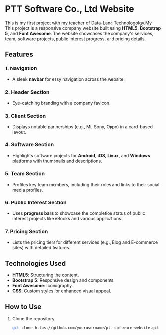 # PTT Software Co., Ltd Website

This is my first project with my teacher of Data-Land Technologolgy.My This project is a responsive company website built using **HTML5**, **Bootstrap 5**, and **Font Awesome**. The website showcases the company's services, team, software projects, public interest progress, and pricing details.

## Features

### 1. Navigation
- A sleek **navbar** for easy navigation across the website.

### 2. Header Section
- Eye-catching branding with a company favicon.

### 3. Client Section
- Displays notable partnerships (e.g., Mi, Sony, Oppo) in a card-based layout.

### 4. Software Section
- Highlights software projects for **Android**, **iOS**, **Linux**, and **Windows** platforms with thumbnails and descriptions.

### 5. Team Section
- Profiles key team members, including their roles and links to their social media profiles.

### 6. Public Interest Section
- Uses **progress bars** to showcase the completion status of public interest projects like eBooks and various applications.

### 7. Pricing Section
- Lists the pricing tiers for different services (e.g., Blog and E-commerce sites) with detailed features.

## Technologies Used
- **HTML5**: Structuring the content.
- **Bootstrap 5**: Responsive design and components.
- **Font Awesome**: Iconography.
- **CSS**: Custom styles for enhanced visual appeal.

## How to Use
1. Clone the repository:
   ```bash
   git clone https://github.com/yourusername/ptt-software-website.git
